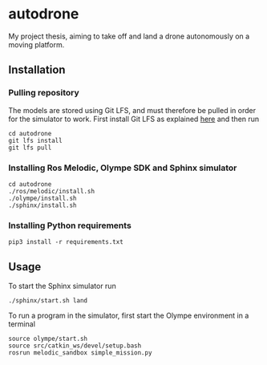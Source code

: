 # autodrone
My project thesis, aiming to take off and land a drone autonomously on a moving
platform.

## Installation

### Pulling repository

The models are stored using Git LFS, and must therefore be pulled in order for
the simulator to work. First install Git LFS as explained 
[here](http://arfc.github.io/manual/guides/git-lfs) and then run

```
cd autodrone
git lfs install
git lfs pull
```

### Installing Ros Melodic, Olympe SDK and Sphinx simulator

```
cd autodrone
./ros/melodic/install.sh
./olympe/install.sh
./sphinx/install.sh
```

### Installing Python requirements

```
pip3 install -r requirements.txt
```

## Usage

To start the Sphinx simulator run

```
./sphinx/start.sh land
```

To run a program in the simulator, first start the Olympe environment in a 
terminal

```
source olympe/start.sh
source src/catkin_ws/devel/setup.bash
rosrun melodic_sandbox simple_mission.py
```
